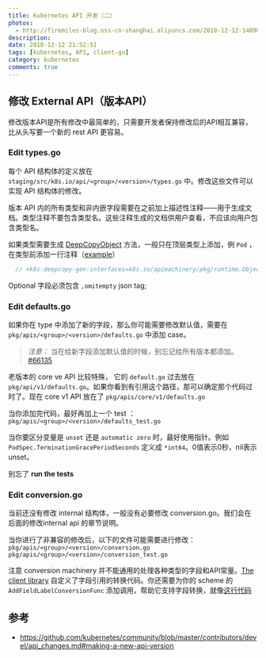 ```yaml
---
title: Kubernetes API 开发（二）
photos:
  - http://firemiles-blog.oss-cn-shanghai.aliyuncs.com/2018-12-12-140900.jpg
description: 
date: 2018-12-12 21:52:51
tags: [kubernetes, API, client-go]
category: kubernetes
comments: true
---
```


## 修改 External API（版本API）

修改版本API是所有修改中最简单的，只需要开发者保持修改后的API相互兼容，比从头写要一个新的 rest API 更容易。
<!--more-->
### Edit types.go

每个 API 结构体的定义放在 `staging/src/k8s.io/api/<group>/<version>/types.go` 中。修改这些文件可以实现 API 结构体的修改。

版本 API 内的所有类型和非内嵌字段需要在之前加上描述性注释——用于生成文档。类型注释不要包含类型名。这些注释生成的文档供用户查看，不应该向用户包含类型名。

如果类型需要生成 [DeepCopyObject](https://github.com/kubernetes/kubernetes/commit/8dd0989b395b29b872e1f5e06934721863e4a210#diff-6318847735efb6fae447e7dbf198c8b2R3767) 方法，一般只在顶层类型上添加，例 `Pod` ，在类型前添加一行注释（[example](https://github.com/kubernetes/kubernetes/commit/39d95b9b065fffebe5b6f233d978fe1723722085#diff-ab819c2e7a94a3521aecf6b477f9b2a7R30)）

```go
  // +k8s:deepcopy-gen:interfaces=k8s.io/apimachinery/pkg/runtime.Object
```

Optional 字段必须包含 `,omitempty` json tag;

### Edit defaults.go

如果你在 type 中添加了新的字段，那么你可能需要修改默认值，需要在 `pkg/apis/<group>/<version>/defaults.go` 中添加 case。

>*注意：* 当在给新字段添加默认值的时候，别忘记给所有版本都添加。[#66135](https://github.com/kubernetes/kubernetes/issues/66135)

老版本的 core ve API 比较特殊， 它的 `default.go` 过去放在 `pkg/api/v1/defaults.go`。如果你看到有引用这个路径，那可以确定那个代码过时了。现在 core v1 API 放在了 `pkg/apis/core/v1/defaults.go`

当你添加完代码，最好再加上一个 test ：`pkg/apis/<group>/<version>/defaults_test.go`

当你要区分变量是 `unset` 还是 `automatic zero` 时，最好使用指针。例如 `PodSpec.TerminationGracePeriodSeconds` 定义成 `*int64`。0值表示0秒，nil表示unset。

别忘了 **run the tests**

### Edit conversion.go

当前还没有修改 internal 结构体，一般没有必要修改 conversion.go。我们会在后面的修改internal api 的章节说明。

当你进行了非兼容的修改后，以下的文件可能需要进行修改：
`pkg/apis/<group>/<version>/conversion.go` 
`pkg/apis/<group>/<version>/conversion_test.go`

注意 conversion machinery 并不能通用的处理各种类型的字段和API常量。[The client library](https://github.com/kubernetes/client-go/blob/v4.0.0-beta.0/rest/request.go#L352) 自定义了字段引用的转换代码。你还需要为你的 scheme 的 `AddFieldLabelConversionFunc` 添加调用，帮助它支持字段转换，就像[这行代码](https://github.com/kubernetes/kubernetes/blob/v1.8.0-alpha.2/pkg/api/v1/conversion.go#L165)

## 参考

- https://github.com/kubernetes/community/blob/master/contributors/devel/api_changes.md#making-a-new-api-version